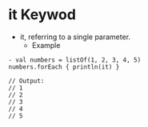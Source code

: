 # it  Keywod
- it, referring to a single parameter.
  - Example
```
- val numbers = listOf(1, 2, 3, 4, 5)
numbers.forEach { println(it) }

// Output:
// 1
// 2
// 3
// 4
// 5
```
